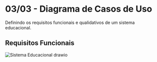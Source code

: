 # 03/03 - Diagrama de Casos de Uso
Definindo os requisitos funcionais e qualidativos de um sistema educacional.

## Requisitos Funcionais

![Sistema Educacional drawio](https://user-images.githubusercontent.com/89141910/156595614-1691c262-28d4-4497-9531-6e6cfa20d3ee.png)

